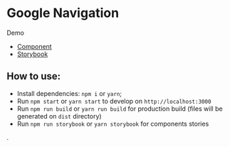 # Google Navigation

Demo

- [Component](http://giovannibernini.com.br/google/)
- [Storybook](http://giovannibernini.com.br/google/storybook/)

## How to use:

- Install dependencies: `npm i` or `yarn`;
- Run `npm start` or `yarn start` to develop on `http://localhost:3000`
- Run `npm run build` or `yarn run build` for production build (files will be generated on `dist` directory)
- Run `npm run storybook` or  `yarn storybook` for components stories

.